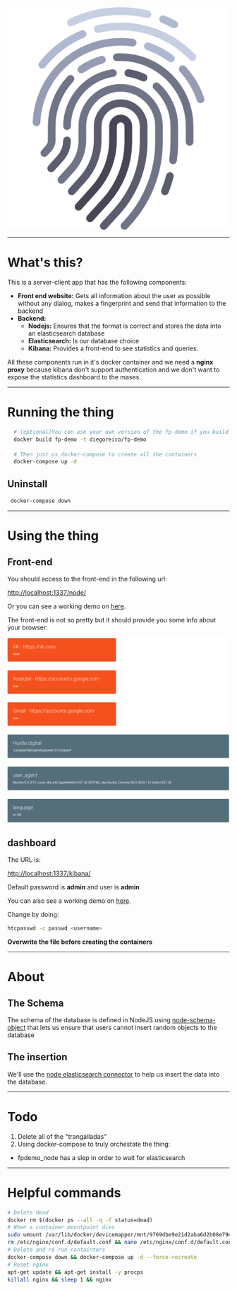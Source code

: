 <center><img src="./image/fingerprint.png"></center>

---

# What's this?

This is a server-client app that has the following components:

- __Front end website:__ Gets all information about the user as possible without any dialog, makes a fingerprint and send that information to the backend
- __Backend:__
  - __Nodejs:__ Ensures that the format is correct and stores the data into an elasticsearch database
  - __Elasticsearch:__ Is our database choice
  - __Kibana:__ Provides a front-end to see statistics and queries.

All these components run in it's docker container and we need a __nginx proxy__ because kibana don't support authentication and we don't want to expose the statistics dashboard to the mases.

---

# Running the thing

```bash
  # [optional]You can use your own version of the fp-demo if you build it like this
  docker build fp-demo -t diegoreico/fp-demo
  
  # Then just us docker-compose to create all the containers
  docker-compose up -d
```

 ## Uninstall

 ```bash
  docker-compose down
 ```

---

# Using the thing

## Front-end

You should access to the front-end in the following url:

[http://localhost:1337/node/](http://localhost:1337/node/)

Or you can see a working demo on [here](http://52.232.80.32:1337/node/).

The front-end is not so pretty but it should provide you some info about your browser:

<center><img src="./image/frontend.png"></center>

## dashboard

The URL is:

[http://localhost:1337/kibana/](http://localhost:1337/kibana/)

Default password is __admin__ and user is __admin__

You can also see a working demo on [here](http://52.232.80.32:1337/kibana/).

Change by doing:
```bash
htcpasswd -c passwd <username>
```
__Overwrite the file before creating the containers__

---

# About

## The Schema

The schema of the database is defined in NodeJS using [node-schema-object](https://www.npmjs.com/package/node-schema-object) that lets us ensure that users cannot insert random objects to the database

## The insertion

We'll use the [node elasticsearch connector](https://www.npmjs.com/package/elasticsearch) to help us insert the data into the database.

---

# Todo

1. Delete all of the "trangalladas"
2. Using docker-compose to truly orchestate the thing:
  - fpdemo_node has a slep in order to wait for elasticsearch

---

# Helpful commands

```bash
# Delete dead
docker rm $(docker ps --all -q -f status=dead)
# When a container mountpoint dies
sudo umount /var/lib/docker/devicemapper/mnt/9769dbe9e21d2aba6d2b08e79e3a67534ff8d69b66a93ae554a519cdc9ea7027
rm /etc/nginx/conf.d/default.conf && nano /etc/nginx/conf.d/default.conf
# Delete and re-run containters
docker-compose down && docker-compose up -d --force-recreate
# Reset nginx
apt-get update && apt-get install -y procps
killall nginx && sleep 1 && nginx
```
